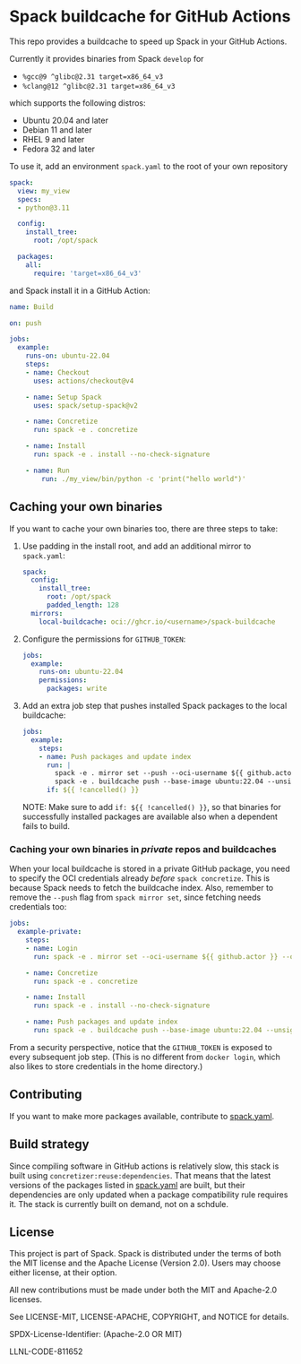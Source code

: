 # Spack buildcache for GitHub Actions

This repo provides a buildcache to speed up Spack in your GitHub Actions.

Currently it provides binaries from Spack `develop` for

- `%gcc@9 ^glibc@2.31 target=x86_64_v3`
- `%clang@12 ^glibc@2.31 target=x86_64_v3`

which supports the following distros:

- Ubuntu 20.04 and later
- Debian 11 and later
- RHEL 9 and later
- Fedora 32 and later

To use it, add an environment `spack.yaml` to the root of your own repository

```yaml
spack:
  view: my_view
  specs:
  - python@3.11

  config:
    install_tree:
      root: /opt/spack

  packages:
    all:
      require: 'target=x86_64_v3'
```

and Spack install it in a GitHub Action:

```yaml
name: Build

on: push

jobs:
  example:
    runs-on: ubuntu-22.04
    steps:
    - name: Checkout
      uses: actions/checkout@v4

    - name: Setup Spack
      uses: spack/setup-spack@v2

    - name: Concretize
      run: spack -e . concretize

    - name: Install
      run: spack -e . install --no-check-signature

    - name: Run
        run: ./my_view/bin/python -c 'print("hello world")'
```

## Caching your own binaries

If you want to cache your own binaries too, there are three steps to take:

1. Use padding in the install root, and add an additional mirror to `spack.yaml`:

   ```yaml
   spack:
     config:
       install_tree:
         root: /opt/spack
         padded_length: 128
     mirrors:
       local-buildcache: oci://ghcr.io/<username>/spack-buildcache
   ```

2. Configure the permissions for `GITHUB_TOKEN`:

   ```yaml
   jobs:
     example:
       runs-on: ubuntu-22.04
       permissions:
         packages: write
   ```

3. Add an extra job step that pushes installed Spack packages to the local
   buildcache:

   ```yaml
   jobs:
     example:
       steps:
       - name: Push packages and update index
         run: |
           spack -e . mirror set --push --oci-username ${{ github.actor }} --oci-password "${{ secrets.GITHUB_TOKEN }}" local-buildcache
           spack -e . buildcache push --base-image ubuntu:22.04 --unsigned --update-index local-buildcache
         if: ${{ !cancelled() }}
   ```
   NOTE: Make sure to add `if: ${{ !cancelled() }}`, so that binaries for successfully
   installed packages are available also when a dependent fails to build.

### Caching your own binaries in *private* repos and buildcaches

When your local buildcache is stored in a private GitHub package,
you need to specify the OCI credentials already *before* `spack concretize`.
This is because Spack needs to fetch the buildcache index. Also, remember to
remove the `--push` flag from `spack mirror set`, since fetching needs
credentials too:

```yaml
jobs:
  example-private:
    steps:
    - name: Login
      run: spack -e . mirror set --oci-username ${{ github.actor }} --oci-password "${{ secrets.GITHUB_TOKEN }}" local-buildcache

    - name: Concretize
      run: spack -e . concretize

    - name: Install
      run: spack -e . install --no-check-signature

    - name: Push packages and update index
      run: spack -e . buildcache push --base-image ubuntu:22.04 --unsigned --update-index local-buildcache
```

From a security perspective, notice that the `GITHUB_TOKEN` is exposed to every
subsequent job step. (This is no different from `docker login`, which also likes
to store credentials in the home directory.)

## Contributing

If you want to make more packages available, contribute to
[spack.yaml](spack.yaml).

## Build strategy

Since compiling software in GitHub actions is relatively slow, this stack is
built using `concretizer:reuse:dependencies`. That means that the latest
versions of the packages listed in [spack.yaml](spack.yaml) are built, but
their dependencies are only updated when a package compatibility rule requires
it. The stack is currently built on demand, not on a schdule.

## License

This project is part of Spack. Spack is distributed under the terms of both the
MIT license and the Apache License (Version 2.0). Users may choose either
license, at their option.

All new contributions must be made under both the MIT and Apache-2.0 licenses.

See LICENSE-MIT, LICENSE-APACHE, COPYRIGHT, and NOTICE for details.

SPDX-License-Identifier: (Apache-2.0 OR MIT)

LLNL-CODE-811652

